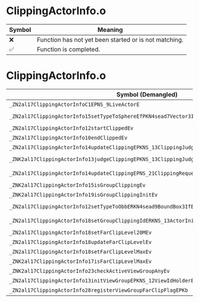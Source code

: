 # ClippingActorInfo.o
| Symbol | Meaning 
| ------------- | ------------- 
| :x: | Function has not yet been started or is not matching. 
| :white_check_mark: | Function is completed. 


# ClippingActorInfo.o
| Symbol (Demangled) | Symbol (Mangled) | Decompiled? |
| ------------- |  ------------- | ------------- |
| `_ZN2al17ClippingActorInfoC1EPNS_9LiveActorE` | `al::ClippingActorInfo::ClippingActorInfo(al::LiveActor *)` | :white_check_mark: |
| `_ZN2al17ClippingActorInfo15setTypeToSphereEfPKN4sead7Vector3IfEE` | `al::ClippingActorInfo::setTypeToSphere(float,sead::Vector3<float> const*)` | :white_check_mark: |
| `_ZN2al17ClippingActorInfo12startClippedEv` | `al::ClippingActorInfo::startClipped(void)` | :white_check_mark: |
| `_ZN2al17ClippingActorInfo10endClippedEv` | `al::ClippingActorInfo::endClipped(void)` | :white_check_mark: |
| `_ZN2al17ClippingActorInfo14updateClippingEPKNS_13ClippingJudgeE` | `al::ClippingActorInfo::updateClipping(al::ClippingJudge const*)` | :white_check_mark: |
| `_ZNK2al17ClippingActorInfo13judgeClippingEPKNS_13ClippingJudgeE` | `al::ClippingActorInfo::judgeClipping(al::ClippingJudge const*)const` | :white_check_mark: |
| `_ZN2al17ClippingActorInfo14updateClippingEPNS_21ClippingRequestKeeperEPKNS_13ClippingJudgeE` | `al::ClippingActorInfo::updateClipping(al::ClippingRequestKeeper *,al::ClippingJudge const*)` | :white_check_mark: |
| `_ZNK2al17ClippingActorInfo15isGroupClippingEv` | `al::ClippingActorInfo::isGroupClipping(void)const` | :white_check_mark: |
| `_ZNK2al17ClippingActorInfo19isGroupClippingInitEv` | `al::ClippingActorInfo::isGroupClippingInit(void)const` | :white_check_mark: |
| `_ZN2al17ClippingActorInfo12setTypeToObbERKN4sead9BoundBox3IfEEPKNS1_8Matrix34IfEE` | `al::ClippingActorInfo::setTypeToObb(sead::BoundBox3<float> const&,sead::Matrix34<float> const*)` | :white_check_mark: |
| `_ZN2al17ClippingActorInfo18setGroupClippingIdERKNS_13ActorInitInfoE` | `al::ClippingActorInfo::setGroupClippingId(al::ActorInitInfo const&)` | :white_check_mark: |
| `_ZN2al17ClippingActorInfo18setFarClipLevel20MEv` | `al::ClippingActorInfo::setFarClipLevel20M(void)` | :white_check_mark: |
| `_ZN2al17ClippingActorInfo18updateFarClipLevelEv` | `al::ClippingActorInfo::updateFarClipLevel(void)` | :white_check_mark: |
| `_ZN2al17ClippingActorInfo18setFarClipLevelMaxEv` | `al::ClippingActorInfo::setFarClipLevelMax(void)` | :white_check_mark: |
| `_ZNK2al17ClippingActorInfo17isFarClipLevelMaxEv` | `al::ClippingActorInfo::isFarClipLevelMax(void)const` | :white_check_mark: |
| `_ZNK2al17ClippingActorInfo23checkActiveViewGroupAnyEv` | `al::ClippingActorInfo::checkActiveViewGroupAny(void)const` | :white_check_mark: |
| `_ZN2al17ClippingActorInfo13initViewGroupEPKNS_12ViewIdHolderE` | `al::ClippingActorInfo::initViewGroup(al::ViewIdHolder const*)` | :white_check_mark: |
| `_ZN2al17ClippingActorInfo28registerViewGroupFarClipFlagEPKb` | `al::ClippingActorInfo::registerViewGroupFarClipFlag(bool const*)` | :white_check_mark: |
